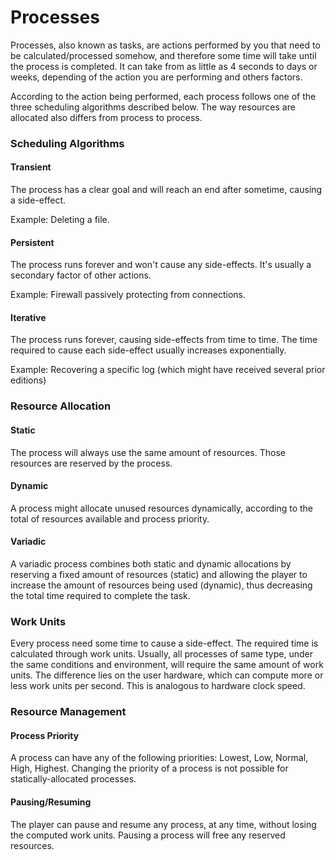 # Processes

Processes, also known as tasks, are actions performed by you that need to be calculated/processed somehow, and therefore some time will take until the process is completed. It can take from as little as 4 seconds to days or weeks, depending of the action you are performing and others factors.

According to the action being performed, each process follows one of the three scheduling algorithms described below. The way resources are allocated also differs from process to process.

### Scheduling Algorithms

#### Transient

The process has a clear goal and will reach an end after sometime, causing a side-effect.

Example: Deleting a file.

#### Persistent

The process runs forever and won't cause any side-effects. It's usually a secondary factor of other actions. 

Example: Firewall passively protecting from connections.

#### Iterative

The process runs forever, causing side-effects from time to time. The time required to cause each side-effect usually increases exponentially. 

Example: Recovering a specific log (which might have received several prior editions)


### Resource Allocation

#### Static

The process will always use the same amount of resources. Those resources are reserved by the process.

#### Dynamic

A process might allocate unused resources dynamically, according to the total of  resources available and process priority.

#### Variadic

A variadic process combines both static and dynamic allocations by reserving a fixed amount of resources (static) and allowing the player to increase the amount of resources being used (dynamic), thus decreasing the total time required to complete the task.

### Work Units

Every process need some time to cause a side-effect. The required time is calculated through work units. Usually, all processes of same type, under the same conditions and environment, will require the same amount of work units. The difference lies on the user hardware, which can compute more or less work units per second. This is analogous to hardware clock speed.

### Resource Management

#### Process Priority

A process can have any of the following priorities: Lowest, Low, Normal, High, Highest. Changing the priority of a process is not possible for statically-allocated processes.

#### Pausing/Resuming

The player can pause and resume any process, at any time, without losing the computed work units. Pausing a process will free any reserved resources.

